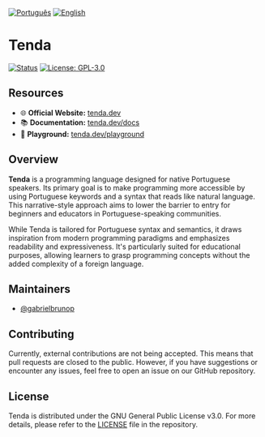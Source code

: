 [![Português](https://img.shields.io/badge/lang-pt--BR-green)](README.md)
[![English](https://img.shields.io/badge/lang-en-blue)](README.en.md)

# Tenda

[![Status](https://img.shields.io/badge/status-in%20development-yellow)](https://tenda.dev/)
[![License: GPL-3.0](https://img.shields.io/badge/license-GPLv3-blue)](LICENSE)

## Resources

- 🌐 **Official Website:** [tenda.dev](https://tenda.dev/)
- 📚 **Documentation:** [tenda.dev/docs](https://tenda.dev/docs)
- 🎯 **Playground:** [tenda.dev/playground](https://tenda.dev/playground)

## Overview

**Tenda** is a programming language designed for native Portuguese speakers. Its primary goal is to make programming more accessible by using Portuguese keywords and a syntax that reads like natural language. This narrative-style approach aims to lower the barrier to entry for beginners and educators in Portuguese-speaking communities.

While Tenda is tailored for Portuguese syntax and semantics, it draws inspiration from modern programming paradigms and emphasizes readability and expressiveness. It's particularly suited for educational purposes, allowing learners to grasp programming concepts without the added complexity of a foreign language.

## Maintainers

- [@gabrielbrunop](https://github.com/gabrielbrunop)

## Contributing

Currently, external contributions are not being accepted. This means that pull requests are closed to the public. However, if you have suggestions or encounter any issues, feel free to open an issue on our GitHub repository.

## License

Tenda is distributed under the GNU General Public License v3.0. For more details, please refer to the [LICENSE](LICENSE) file in the repository.
